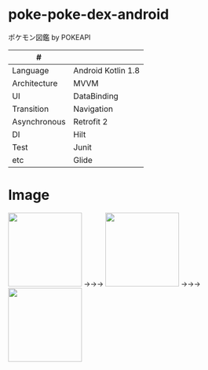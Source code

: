 # poke-poke-dex-android
ポケモン図鑑 by POKEAPI 

| # | |
| ---- | ---- |
| Language| Android Kotlin 1.8 |
| Architecture | MVVM |
| UI | DataBinding |
| Transition | Navigation |
| Asynchronous | Retrofit 2 |
| DI | Hilt |
| Test | Junit |
| etc | Glide |

# Image
<img width=150 src="https://github.com/kuskyst/poke-poke-dex-ios/assets/126965999/21025d76-4361-4a25-afe7-ff8c4d46f545">
→→→
<img width=150 src="https://github.com/kuskyst/poke-poke-dex-ios/assets/126965999/48d5091b-b7a2-414c-86e0-28e3d9b4d6d6">
→→→
<img width=150 src="https://github.com/kuskyst/poke-poke-dex-ios/assets/126965999/2b2b4257-f37c-4fde-a276-617bff09edde">
